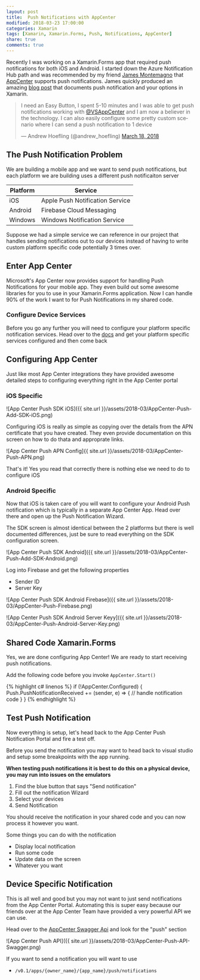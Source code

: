 ```yaml
---
layout: post
title:  Push Notifications with AppCenter
modified: 2018-03-23 17:00:00
categories: Xamarin
tags: [Xamarin, Xamarin.Forms, Push, Notifications, AppCenter]
share: true
comments: true
---
```

Recently I was working on a Xamarin.Forms app that required push notifications for both iOS and Android. I started down the Azure Notification Hub path and was recommended by my friend [James Montemagno](https://twitter.com/JamesMontemagno) that [AppCenter](https://appcenter.ms) supports push notifications. James quickly produced an amazing [blog post](https://montemagno.com/push-notification-options-for-xamarin/) that documents push notification and your options in Xamarin.

<blockquote class="twitter-tweet" data-conversation="none" data-lang="en"><p lang="en" dir="ltr">I need an Easy Button, I spent 5-10 minutes and I was able to get push notifications working with <a href="https://twitter.com/VSAppCenter?ref_src=twsrc%5Etfw">@VSAppCenter</a> and I am now a believer in the technology. I can also easily configure some pretty custom scenario where I can send a push notification to 1 device</p>&mdash; Andrew Hoefling (@andrew_hoefling) <a href="https://twitter.com/andrew_hoefling/status/975208857722114048?ref_src=twsrc%5Etfw">March 18, 2018</a></blockquote>
<script async src="https://platform.twitter.com/widgets.js" charset="utf-8"></script>

## The Push Notification Problem ##
We are building a mobile app and we want to send push notifications, but each platform we are building uses a different push notificaiton server

| Platform| Service                         |
|---------|---------------------------------|
| iOS     | Apple Push Notification Service |
| Android | Firebase Cloud Messaging        |
| Windows | Windows Notification Service    |

Suppose we had a simple service we can reference in our project that handles sending notifications out to our devices instead of having to write custom platform specific code potentially 3 times over. 

## Enter App Center ##
Microsoft's App Center now provides support for handling Push Notifications for your mobile app. They even build out some awesome libraries for you to use in your Xamarin.Forms application. Now I can handle 90% of the work I want to for Push Notifications in my shared code.

### Configure Device Services ###
Before you go any further you will need to configure your platform specific notification services. Head over to the [docs](https://docs.microsoft.com/en-us/appcenter/sdk/push/xamarin-forms) and get your platform specific services configured and then come back

## Configuring App Center ##
Just like most App Center integrations they have provided awesome detailed steps to configuring everything right in the App Center portal


### iOS Specific ###

![App Center Push SDK iOS]({{ site.url }}/assets/2018-03/AppCenter-Push-Add-SDK-iOS.png)

Configuring iOS is really as simple as copying over the details from the APN certificate that you have created. They even provide documentation on this screen on how to do thata and approprate links.

![App Center Push APN Config]{{ site.url }}/assets/2018-03/AppCenter-Push-APN.png)

That's it! Yes you read that correctly there is nothing else we need to do to configure iOS

### Android Specific ###
Now that iOS is taken care of you will want to configure your Android Push notification which is typically in a separate App Center App. Head over there and open up the Push Notification Wizard.

The SDK screen is almost identical between the 2 platforms but there is well documented differences, just be sure to read everything on the SDK configuration screen.

![App Center Push SDK Android]({{ site.url }}/assets/2018-03/AppCenter-Push-Add-SDK-Android.png)

Log into Firebase and get the following properties

* Sender ID
* Server Key

![App Center Push SDK Android Firebase]({{ site.url }}/assets/2018-03/AppCenter-Push-Firebase.png)

![App Center Push SDK Android Server Keyy]({{ site.url }}/assets/2018-03/AppCenter-Push-Android-Server-Key.png)

## Shared Code Xamarin.Forms ##
Yes, we are done configuring App Center! We are ready to start receiving push notifications.

Add the following code before you invoke `AppCenter.Start()`

{% highlight c# linenos %}
if (!AppCenter.Configured)
{
    Push.PushNotificationReceived += (sender, e) =>
    {
        // handle notification code
    }
}
{% endhighlight %}

## Test Push Notification ##
Now everything is setup, let's head back to the App Center Push Notification Portal and fire a test off.

Before you send the notification you may want to head back to visual studio and setup some breakpoints with the app running. 

**When testing push notifications it is best to do this on a physical device, you may run into issues on the emulators**

1. Find the blue button that says "Send notification"
2. Fill out the notification Wizard
3. Select your devices
4. Send Notification

You should receive the notification in your shared code and you can now process it however you want. 

Some things you can do with the notification
* Display local notification
* Run some code
* Update data on the screen
* Whatever you want

## Device Specific Notification ##
This is all well and good but you may not want to just send notifications from the App Center Portal. Automating this is super easy because our friends over at the App Center Team have provided a very powerful API we can use.

Head over to the [AppCenter Swagger Api](https://openapi.appcenter.ms/) and look for the "push" section

![App Center Push API]({{ site.url }}/assets/2018-03/AppCenter-Push-API-Swagger.png)

If you want to send a notification you will want to use 

* `/v0.1/apps/{owner_name}/{app_name}/push/notifications`










